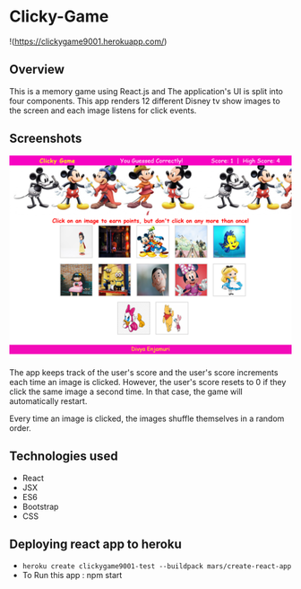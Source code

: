 # Clicky-Game

!(https://clickygame9001.herokuapp.com/)

## Overview

This is a memory game using React.js and The application's UI is split into four components.
This app renders 12 different Disney tv show images to the screen and each image listens for click events.

## Screenshots

![Clicky-Game](https://github.com/edivya/Clicky-Game/blob/master/src/images/ReactApp.png)

The app keeps track of the user's score and the user's score increments each time an image is clicked. However, the user's score resets to 0 if they click the same image a second time. In that case, the game will automatically restart.

Every time an image is clicked, the images shuffle themselves in a random order.

## Technologies used

- React
- JSX
- ES6
- Bootstrap
- CSS

## Deploying react app to heroku

- `heroku create clickygame9001-test --buildpack mars/create-react-app`
- To Run this app : npm start
